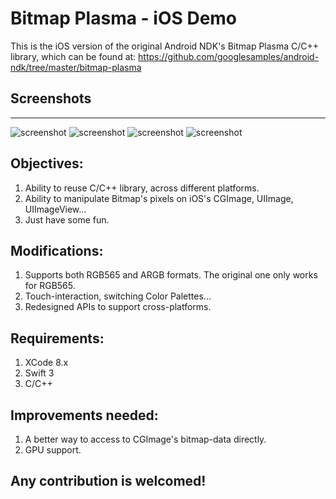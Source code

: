 # Bitmap Plasma - iOS Demo

This is the iOS version of the original Android NDK's Bitmap Plasma C/C++ library, which can be found at:
https://github.com/googlesamples/android-ndk/tree/master/bitmap-plasma

## Screenshots
-----------
![screenshot](https://github.com/longngo78/ios-plasma/blob/master/screenshots/Simulator%20Screen%20Shot%20May%2026,%202017,%202.12.25%20PM.png?raw=true)
![screenshot](https://github.com/longngo78/ios-plasma/blob/master/screenshots/Simulator%20Screen%20Shot%20May%2026,%202017,%202.12.35%20PM.png?raw=true)
![screenshot](https://github.com/longngo78/ios-plasma/blob/master/screenshots/Simulator%20Screen%20Shot%20May%2026,%202017,%202.12.44%20PM.png?raw=true)
![screenshot](https://github.com/longngo78/ios-plasma/blob/master/screenshots/Simulator%20Screen%20Shot%20May%2026,%202017,%202.13.03%20PM.png?raw=true)

## Objectives:
1. Ability to reuse C/C++ library, across different platforms.
2. Ability to manipulate Bitmap's pixels on iOS's CGImage, UIImage, UIImageView...
3. Just have some fun.

## Modifications:
1. Supports both RGB565 and ARGB formats. The original one only works for RGB565.
2. Touch-interaction, switching Color Palettes...
3. Redesigned APIs to support cross-platforms.

## Requirements:
1. XCode 8.x
2. Swift 3
3. C/C++

## Improvements needed:
1. A better way to access to CGImage's bitmap-data directly.
2. GPU support.

## Any contribution is welcomed!
